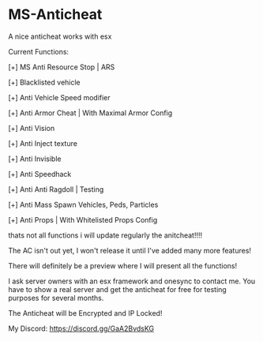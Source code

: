 # MS-Anticheat
A nice anticheat works with esx 

Current Functions:  

[+] MS Anti Resource Stop  | ARS

[+] Blacklisted vehicle

[+] Anti Vehicle Speed modifier

[+] Anti Armor Cheat | With Maximal Armor Config

[+] Anti Vision

[+] Anti Inject texture

[+] Anti Invisible 

[+] Anti Speedhack

[+] Anti Anti Ragdoll | Testing

[+] Anti Mass Spawn Vehicles, Peds, Particles

[+] Anti Props | With Whitelisted Props Config

thats not all functions i will update regularly the anitcheat!!!!

The AC isn't out yet, I won't release it until I've added many more features!

There will definitely be a preview where I will present all the functions!

I ask server owners with an esx framework and onesync to contact me. 
You have to show a real server and get the anticheat for free for testing purposes for several months.

The Anticheat will be Encrypted and IP Locked!

My Discord: https://discord.gg/GaA2BvdsKG


